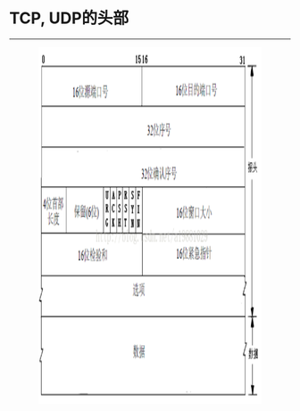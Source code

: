 # TCP, UDP的头部
---
<p align="center">
  <img src="https://raw.githubusercontent.com/IDGAQ/Super_Cool_Notes/main/%E5%A4%B4%E9%83%A8%E5%BC%80%E9%94%80.png" width="400" height="640">
</p>
